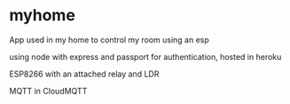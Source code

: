 # myhome

App used in my home to control my room using an esp

using node with express and passport for authentication, hosted in heroku

ESP8266 with an attached relay and LDR

MQTT in CloudMQTT
